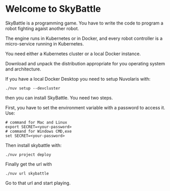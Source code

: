 # Welcome to SkyBattle

SkyBattle is a programming game. You have to write the code to program a robot fighting agaist another robot.

The engine runs in Kubernetes or in Docker, and every robot controller is a micro-service running in Kubernetes.

You need either a Kubernetes cluster or a local Docker instance.

Download and unpack the distribution appropriate for you operating system and architecture.

If you have a local Docker Desktop you need to setup Nuvolaris with:

```
./nuv setup --devcluster
````

then you can install SkyBattle.  You need two steps.

First, you have to set the environment variable with a password to access it. Use:

```
# command for Mac and Linux
export SECRET=<your-password>
# command for Windows CMD,exe
set SECRET=<your-password>
```

Then install skybattle with:

```
./nuv project deploy
```

Finally get the url with 


```
./nuv url skybattle
```

Go to that url and start playing.
